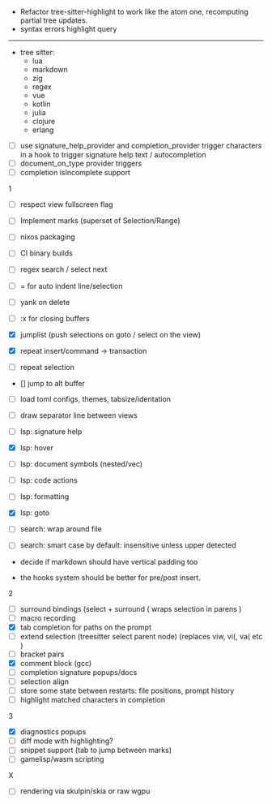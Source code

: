 - Refactor tree-sitter-highlight to work like the atom one, recomputing partial tree updates.
- syntax errors highlight query

------

- tree sitter:
  - lua
  - markdown
  - zig
  - regex
  - vue
  - kotlin
  - julia
  - clojure
  - erlang

- [ ] use signature_help_provider and completion_provider trigger characters in
    a hook to trigger signature help text / autocompletion
- [ ] document_on_type provider triggers
- [ ] completion isIncomplete support

1
- [ ] respect view fullscreen flag
- [ ] Implement marks (superset of Selection/Range)
- [ ] nixos packaging
- [ ] CI binary builds

- [ ] regex search / select next
- [ ] = for auto indent line/selection
- [ ] yank on delete
- [ ]  :x for closing buffers

- [x] jumplist (push selections on goto / select on the view)
- [x] repeat insert/command -> transaction
- [ ] repeat selection

- [] jump to alt buffer

- [ ] load toml configs, themes, tabsize/identation

- [ ] draw separator line between views

- [ ] lsp: signature help
- [x] lsp: hover
- [ ] lsp: document symbols (nested/vec)
- [ ] lsp: code actions
- [ ] lsp: formatting
- [x] lsp: goto

- [ ] search: wrap around file
- [ ] search: smart case by default: insensitive unless upper detected

- decide if markdown should have vertical padding too

- the hooks system should be better for pre/post insert.

2
- [ ] surround bindings (select + surround ( wraps selection in parens )
- [ ] macro recording
- [x] tab completion for paths on the prompt
- [ ] extend selection (treesitter select parent node) (replaces viw, vi(, va( etc )
- [ ] bracket pairs
- [x] comment block (gcc)
- [ ] completion signature popups/docs
- [ ] selection align
- [ ] store some state between restarts: file positions, prompt history
- [ ] highlight matched characters in completion

3
- [x] diagnostics popups
- [ ] diff mode with highlighting?
- [ ] snippet support (tab to jump between marks)
- [ ] gamelisp/wasm scripting

X
- [ ] rendering via skulpin/skia or raw wgpu
